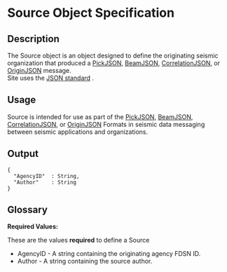 # Source Object Specification

## Description

The Source object is an object designed to define the originating seismic
organization that produced a [PickJSON](PickJSON.md), [BeamJSON](BeamJSON.md),
[CorrelationJSON](CorrelationJSON.md), or [OriginJSON](OriginJSON.md) message.  
Site uses the [JSON standard](http://www.json.org) .

## Usage
Source is intended for use as part of the [PickJSON](PickJSON.md),
[BeamJSON](BeamJSON.md), [CorrelationJSON](CorrelationJSON.md), or
[OriginJSON](OriginJSON.md) Formats in seismic data messaging between seismic
applications and organizations.

## Output

    {
      "AgencyID"  : String,
      "Author"    : String
    }

## Glossary
**Required Values:**

These are the values **required** to define a Source
* AgencyID - A string containing the originating agency FDSN ID.
* Author - A string containing the source author.
